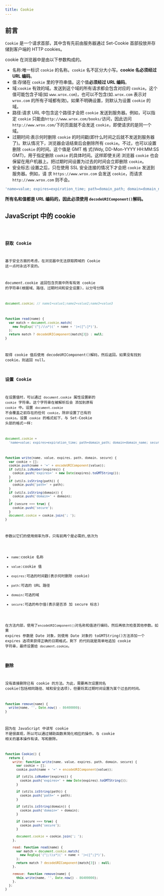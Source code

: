 ```yaml
---
title: Cookie
---
```


## 前言

`Cookie` 是一个请求首部，其中含有先前由服务器通过 Set-Cookie 首部投放并存储到客户端的 HTTP cookies。

cookie 在浏览器中是由以下参数构成的。

- 名称:唯一标识 `cookie` 的名称。`cookie` 名不区分大小写。**cookie 名必须经过 URL 编码**。
- 值:存储在 `cookie` 里的字符串值。这个值**必须经过 URL 编码**。
- 域:`cookie` 有效的域。发送到这个域的所有请求都会包含对应的 `cookie`。这个值可能包含子域(如 `www.wrox.com`)，也可以不包含(如`.wrox.com` 表示对 `wrox.com` 的所有子域都有效)。如果不明确设置，则默认为设置 `cookie` 的域。
- 路径:请求 URL 中包含这个路径才会把 `cookie` 发送到服务器。例如，可以指定 `cookie` 只能由`http://www.wrox.com/books/`访问，因此访问`http://www.wrox.com/`下的页面就不会发送 `cookie`，即使请求的是同一个域。
- 过期时间:表示何时删除 `cookie` 的时间戳(即什么时间之后就不发送到服务器了)。默认情况下，浏览器会话结束后会删除所有 `cookie`。不过，也可以设置删除 `cookie` 的时间。这个值是 GMT 格 式(Wdy, DD-Mon-YYYY HH:MM:SS GMT)，用于指定删除 `cookie` 的具体时间。这样即使关闭 浏览器 `cookie` 也会保留在用户机器上。把过期时间设置为过去的时间会立即删除 `cookie`。
- 安全标志:设置之后，只在使用 SSL 安全连接的情况下才会把 `cookie` 发送到服务器。例如，请 求 `https://www.wrox.com` 会发送 `cookie`，而请求 `http://www.wrox.com` 则不会。

```js
'name=value; expires=expiration_time; path=domain_path; domain=domain_name; secure';
```

**所有名和值都是 URL 编码的，因此必须使用 `decodeURIComponent()`解码。**

## JavaScript 中的 cookie

<code src='../../../demos/xhr/Cookie.jsx' />

### 获取 Cookie

基于安全方面的考虑，在浏览器中无法获取跨域的 Cookie 这一点时永远不变的。

document.cookie 返回包含页面中所有有效 cookie 的字符串(根据域、路径、过期时间和安全设置)，以分号分隔

```js
document.cookie; // name1=value1;name2=value2;name3=value3
```

```js
function read(name) {
  var match = document.cookie.match(
    new RegExp('(^|;\\s*)(' + name + ')=([^;]*)'),
  );
  return match ? decodeURIComponent(match[3]) : null;
}
```

取得 cookie 值后使用 decodeURIComponent()解码，然后返回。如果没有找到 cookie，则返回 null。

### 设置 Cookie

在设置值时，可以通过 `document.cookie` 属性设置新的 `cookie` 字符串。这个字符串在被解析后会 添加到原有 `cookie` 中。设置 `document.cookie` 不会覆盖之前存在的任何 `cookie`，除非设置了已有的 `cookie`。设置 `cookie` 的格式如下，与 Set-Cookie 头部的格式一样:

```js
document.cookie =
  'name=value; expires=expiration_time; path=domain_path; domain=domain_name; secure';
```

```js
function write(name, value, expires, path, domain, secure) {
  var cookie = [];
  cookie.push(name + '=' + encodeURIComponent(value));
  if (utils.isNumber(expires)) {
    cookie.push('expires=' + new Date(expires).toGMTString());
  }
  if (utils.isString(path)) {
    cookie.push('path=' + path);
  }
  if (utils.isString(domain)) {
    cookie.push('domain=' + domain);
  }
  if (secure === true) {
    cookie.push('secure');
  }
  document.cookie = cookie.join('; ');
}
```

参数以它们的使用频率为序，只有前两个是必需的,依次为

- `name`:cookie 名称
- `value`:cookie 值
- `expires`:可选的时间戳(表示何时删除 cookie)
- `path`:可选的 URL 路径
- `domain`:可选的域
- `secure`:可选的布尔值(表示是否添 加 secure 标志)

在方法内部，使用了`encodeURIComponent()`对名称和值进行编码，然后再依次检查其他参数。如果 expires 参数是 Date 对象，则使用 Date 对象的 toGMTString()方法添加一个 expires 选项来获得正确的日期格式。剩下 的代码就是简单地追加 cookie 字符串，最终设置给 `document.cookie`。

### 删除

没有直接删除已有 cookie 的方法。为此，需要再次设置同名 cookie(包括相同路径、域和安全选项)，但要将其过期时间设置为某个过去的时间。

```js
function remove(name) {
  write(name, '', Date.now() - 86400000);
}
```

因为在 JavaScript 中读写 cookie 不是很直观，所以可以通过辅助函数来简化相应的操作。与 cookie 相关的基本操作有读、写和删除。

```js
function Cookie() {
  return {
    write: function write(name, value, expires, path, domain, secure) {
      var cookie = [];
      cookie.push(name + '=' + encodeURIComponent(value));

      if (utils.isNumber(expires)) {
        cookie.push('expires=' + new Date(expires).toGMTString());
      }

      if (utils.isString(path)) {
        cookie.push('path=' + path);
      }

      if (utils.isString(domain)) {
        cookie.push('domain=' + domain);
      }

      if (secure === true) {
        cookie.push('secure');
      }

      document.cookie = cookie.join('; ');
    },

    read: function read(name) {
      var match = document.cookie.match(
        new RegExp('(^|;\\s*)(' + name + ')=([^;]*)'),
      );
      return match ? decodeURIComponent(match[3]) : null;
    },

    remove: function remove(name) {
      this.write(name, '', Date.now() - 86400000);
    },
  };
}
```
